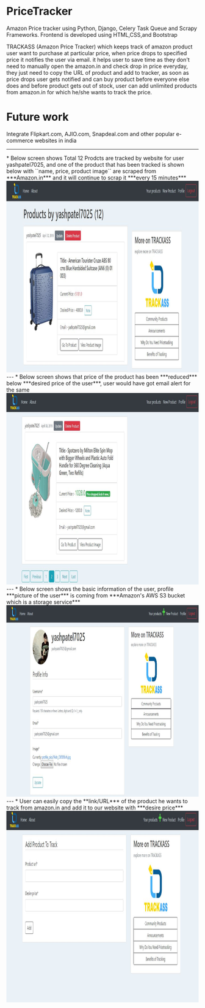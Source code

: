 
# PriceTracker
Amazon Price tracker using Python, Django, Celery Task Queue and Scrapy Frameworks. Frontend is developed using HTML,CSS,and Bootstrap

TRACKASS (Amazon Price Tracker) which keeps track of amazon product user want to purchase at particular price, when price drops to specified price it notifies the user via email.
it helps user to save time as they don't need to manually open the amazon.in and check drop in price everyday, they just need to copy the URL of product and add to tracker, as soon as price drops user gets notified and can buy product before everyone else does and before product gets out of stock, user can add unlimited products from amazon.in for which he/she wants to track the price.

# Future work
Integrate Flipkart.com, AJIO.com, Snapdeal.com and other popular e-commerce websites in india

<hr>
* Below screen shows Total 12 Prodcts are tracked by website for user yashpatel7025, and one of the product that has been tracked is shown below with ``name,
price, product image`` are scraped from ***Amazon.in*** and it will continue to scrap it ***every 15 minutes***
<img src="./User_interface_Images_of_Web_View/1.JPG" width="1000" height="500">
---
* Below screen shows that price of the product has been ***reduced*** below ***desired price of the user***, user would have got email alert for the same
<img src="./User_interface_Images_of_Web_View/2.JPG" width="950" height="500">
---
* Below screen shows the basic information of the user, profile ***picture of the user*** is coming from ***Amazon's AWS S3 bucket which is a storage service***
<img src="./User_interface_Images_of_Web_View/4.JPG" width="950" height="500">
---
* User can easily copy the **link/URL*** of the product he wants to track from amazon.in and add it to our website with ***desire price***
<img src="./User_interface_Images_of_Web_View/3.JPG" width="950" height="500">
